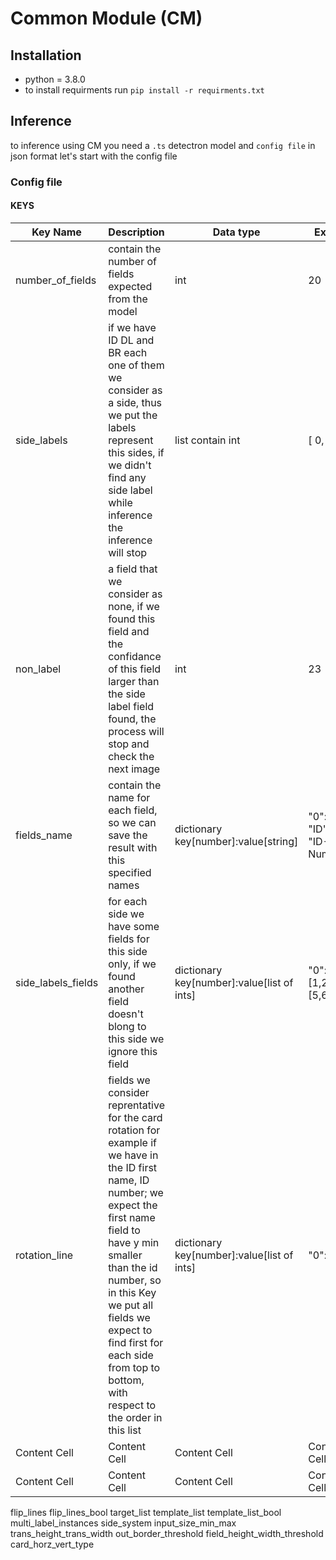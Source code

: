 # Common Module (CM)
## Installation
* python = 3.8.0
* to install requirments run ```pip install -r requirments.txt```
## Inference 
to inference using CM you need a ```.ts``` detectron model and ```config file``` in json format 
let's start with the config file 
### Config file
#### KEYS

| Key Name      | Description   | Data type     | Example       | TIP           |
| ------------- | ------------- | ------------- | ------------- | ------------- |
| number_of_fields  | contain the number of fields expected from the model  | int  | 20  | -  |
| side_labels  | if we have ID DL and BR each one of them we consider as a side, thus we put the labels represent this sides, if we didn't find any side label while inference the inference will stop| list contain int  | [ 0, 10]  | for system without Side labels, put all the models label in this Key, so that if the model found any field, process continue |
| non_label  | a field that we consider as none, if we found this field and the confidance of this field larger than the side label field found, the process will stop and check the next image   | int  | 23  | if you don't have this field but it -1  |
| fields_name  | contain the name for each field, so we can save the result with this specified names  | dictionary key[number]:value[string]  | "0": "ID","1": "ID-Number", | -  | 
| side_labels_fields  | for each side we have some fields for this side only, if we found another field doesn't blong to this side we ignore this field   |dictionary key[number]:value[list of ints]  | "0": [1,2,3],"4":[5,6]  | if you don't have a side, you can put all fields inside all fields, example : "0":[0,1,2,3,4,5],"1":[0,1,2,3,4,5],..."5":[0,1,2,3,4,5] |
| rotation_line  | fields we consider reprentative for the card rotation for example if we have in the ID first name, ID number; we expect the first name field to have y min smaller than the id number, so in this Key we put all fields we expect to find first for each side from top to bottom, with respect to the order in this list   | dictionary key[number]:value[list of ints]  |  "0": [2,3,4]  |  if you don't have a side, you can put all fields inside all fields, example : "0":[0,1,2,3,4,5],"1":[0,1,2,3,4,5],..."5":[0,1,2,3,4,5] |
| Content Cell  | Content Cell  | Content Cell  | Content Cell  | Content Cell  |
| Content Cell  | Content Cell  | Content Cell  | Content Cell  | Content Cell  |

flip_lines
flip_lines_bool
target_list
template_list
template_list_bool
multi_label_instances
side_system
input_size_min_max
trans_height_trans_width
out_border_threshold
field_height_width_threshold
card_horz_vert_type
